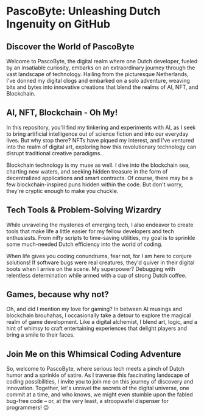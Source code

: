 # PascoByte: Unleashing Dutch Ingenuity on GitHub

## Discover the World of PascoByte

Welcome to PascoByte, the digital realm where one Dutch developer, fueled by an insatiable curiosity, embarks on an extraordinary journey through the vast landscape of technology. Hailing from the picturesque Netherlands, I've donned my digital clogs and embarked on a solo adventure, weaving bits and bytes into innovative creations that blend the realms of AI, NFT, and Blockchain.

## AI, NFT, Blockchain - Oh My!

In this repository, you'll find my tinkering and experiments with AI, as I seek to bring artificial intelligence out of science fiction and into our everyday lives. But why stop there? NFTs have piqued my interest, and I've ventured into the realm of digital art, exploring how this revolutionary technology can disrupt traditional creative paradigms.

Blockchain technology is my muse as well. I dive into the blockchain sea, charting new waters, and seeking hidden treasure in the form of decentralized applications and smart contracts. Of course, there may be a few blockchain-inspired puns hidden within the code. But don't worry, they're cryptic enough to make you chuckle.

## Tech Tools & Problem-Solving Wizardry

While unraveling the mysteries of emerging tech, I also endeavor to create tools that make life a little easier for my fellow developers and tech enthusiasts. From nifty scripts to time-saving utilities, my goal is to sprinkle some much-needed Dutch efficiency into the world of coding.

When life gives you coding conundrums, fear not, for I am here to conjure solutions! If software bugs were real creatures, they'd quiver in their digital boots when I arrive on the scene. My superpower? Debugging with relentless determination while armed with a cup of strong Dutch coffee.

## Games, because why not?

Oh, and did I mention my love for gaming? In between AI musings and blockchain brouhahas, I occasionally take a detour to explore the magical realm of game development. Like a digital alchemist, I blend art, logic, and a hint of whimsy to craft entertaining experiences that delight players and bring a smile to their faces.

## Join Me on this Whimsical Coding Adventure

So, welcome to PascoByte, where serious tech meets a pinch of Dutch humor and a sprinkle of satire. As I traverse this fascinating landscape of coding possibilities, I invite you to join me on this journey of discovery and innovation. Together, let's unravel the secrets of the digital universe, one commit at a time, and who knows, we might even stumble upon the fabled bug-free code – or, at the very least, a stroopwafel dispenser for programmers! 😉
